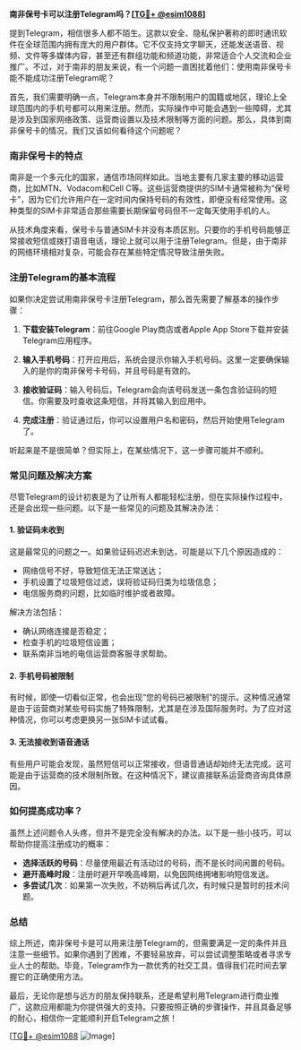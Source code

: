 **南非保号卡可以注册Telegram吗？[[TG💪+ @esim1088](https://t.me/s/esim1088)]**

提到Telegram，相信很多人都不陌生。这款以安全、隐私保护著称的即时通讯软件在全球范围内拥有庞大的用户群体。它不仅支持文字聊天，还能发送语音、视频、文件等多媒体内容，甚至还有群组功能和频道功能，非常适合个人交流和企业推广。不过，对于南非的朋友来说，有一个问题一直困扰着他们：使用南非保号卡能不能成功注册Telegram呢？

首先，我们需要明确一点，Telegram本身并不限制用户的国籍或地区，理论上全球范围内的手机号都可以用来注册。然而，实际操作中可能会遇到一些障碍，尤其是涉及到国家网络政策、运营商设置以及技术限制等方面的问题。那么，具体到南非保号卡的情况，我们又该如何看待这个问题呢？

### 南非保号卡的特点

南非是一个多元化的国家，通信市场同样如此。当地主要有几家主要的移动运营商，比如MTN、Vodacom和Cell C等。这些运营商提供的SIM卡通常被称为“保号卡”，因为它们允许用户在一定时间内保持号码的有效性，即便没有经常使用。这种类型的SIM卡非常适合那些需要长期保留号码但不一定每天使用手机的人。

从技术角度来看，保号卡与普通SIM卡并没有本质区别。只要你的手机号码能够正常接收短信或拨打语音电话，理论上就可以用于注册Telegram。但是，由于南非的网络环境相对复杂，可能会存在某些特定情况导致注册失败。

### 注册Telegram的基本流程

如果你决定尝试用南非保号卡注册Telegram，那么首先需要了解基本的操作步骤：

1. **下载安装Telegram**：前往Google Play商店或者Apple App Store下载并安装Telegram应用程序。
   
2. **输入手机号码**：打开应用后，系统会提示你输入手机号码。这里一定要确保输入的是你的南非保号卡号码，并且号码是有效的。

3. **接收验证码**：输入号码后，Telegram会向该号码发送一条包含验证码的短信。你需要及时查收这条短信，并将其输入到应用中。

4. **完成注册**：验证通过后，你可以设置用户名和密码，然后开始使用Telegram了。

听起来是不是很简单？但实际上，在某些情况下，这一步骤可能并不顺利。

### 常见问题及解决方案

尽管Telegram的设计初衷是为了让所有人都能轻松注册，但在实际操作过程中，还是会出现一些问题。以下是一些常见的问题及其解决办法：

#### 1. 验证码未收到
这是最常见的问题之一。如果验证码迟迟未到达，可能是以下几个原因造成的：
- 网络信号不好，导致短信无法正常送达；
- 手机设置了垃圾短信过滤，误将验证码归类为垃圾信息；
- 电信服务商的问题，比如临时维护或者故障。

解决方法包括：
- 确认网络连接是否稳定；
- 检查手机的垃圾短信设置；
- 联系南非当地的电信运营商客服寻求帮助。

#### 2. 手机号码被限制
有时候，即使一切看似正常，也会出现“您的号码已被限制”的提示。这种情况通常是由于运营商对某些号码实施了特殊限制，尤其是在涉及国际服务时。为了应对这种情况，你可以考虑更换另一张SIM卡试试看。

#### 3. 无法接收到语音通话
有些用户可能会发现，虽然短信可以正常接收，但语音通话却始终无法完成。这可能是由于运营商的技术限制所致。在这种情况下，建议直接联系运营商咨询具体原因。

### 如何提高成功率？

虽然上述问题令人头疼，但并不是完全没有解决的办法。以下是一些小技巧，可以帮助你提高注册成功的概率：

- **选择活跃的号码**：尽量使用最近有活动过的号码，而不是长时间闲置的号码。
- **避开高峰时段**：注册时避开早晚高峰期，以免因网络拥堵影响短信发送。
- **多尝试几次**：如果第一次失败，不妨稍后再试几次，有时候只是暂时的技术问题。

### 总结

综上所述，南非保号卡是可以用来注册Telegram的，但需要满足一定的条件并且注意一些细节。如果你遇到了困难，不要轻易放弃，可以尝试调整策略或者寻求专业人士的帮助。毕竟，Telegram作为一款优秀的社交工具，值得我们花时间去掌握它的正确使用方法。

最后，无论你是想与远方的朋友保持联系，还是希望利用Telegram进行商业推广，这款应用都能为你提供强大的支持。只要按照正确的步骤操作，并且具备足够的耐心，相信你一定能顺利开启Telegram之旅！

[[TG💪+ @esim1088](https://t.me/s/esim1088) ![Image](https://i.postimg.cc/4NQfJmqS/Snipaste-2025-05-13-00-14-12.png)]